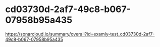 # cd03730d-2af7-49c8-b067-07958b95a435
https://sonarcloud.io/summary/overall?id=examly-test_cd03730d-2af7-49c8-b067-07958b95a435
